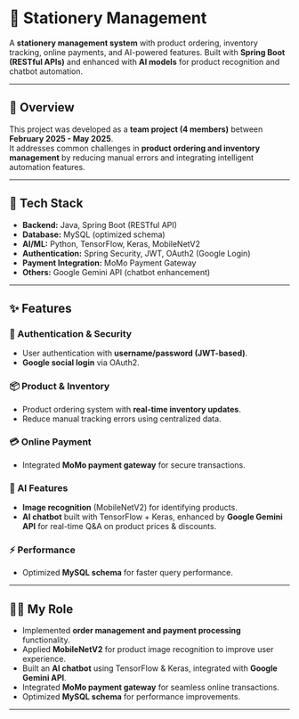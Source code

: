 # 🛒 Stationery Management

A **stationery management system** with product ordering, inventory tracking, online payments, and AI-powered features. Built with **Spring Boot (RESTful APIs)** and enhanced with **AI models** for product recognition and chatbot automation.

---

## 📌 Overview

This project was developed as a **team project (4 members)** between **February 2025 - May 2025**.  
It addresses common challenges in **product ordering and inventory management** by reducing manual errors and integrating intelligent automation features.

---

## 🚀 Tech Stack

- **Backend:** Java, Spring Boot (RESTful API)  
- **Database:** MySQL (optimized schema)  
- **AI/ML:** Python, TensorFlow, Keras, MobileNetV2  
- **Authentication:** Spring Security, JWT, OAuth2 (Google Login)  
- **Payment Integration:** MoMo Payment Gateway  
- **Others:** Google Gemini API (chatbot enhancement)  

---

## ✨ Features

### 🔐 Authentication & Security
- User authentication with **username/password (JWT-based)**.  
- **Google social login** via OAuth2.  

### 📦 Product & Inventory
- Product ordering system with **real-time inventory updates**.  
- Reduce manual tracking errors using centralized data.  

### 💳 Online Payment
- Integrated **MoMo payment gateway** for secure transactions.  

### 🤖 AI Features
- **Image recognition** (MobileNetV2) for identifying products.  
- **AI chatbot** built with TensorFlow + Keras, enhanced by **Google Gemini API** for real-time Q&A on product prices & discounts.  

### ⚡ Performance
- Optimized **MySQL schema** for faster query performance.  

---

## 🧑‍💻 My Role

- Implemented **order management and payment processing** functionality.  
- Applied **MobileNetV2** for product image recognition to improve user experience.  
- Built an **AI chatbot** using TensorFlow & Keras, integrated with **Google Gemini API**.  
- Integrated **MoMo payment gateway** for seamless online transactions.  
- Optimized **MySQL schema** for performance improvements.  

---

